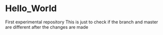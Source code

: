 # Hello_World
First experimental repository
This is just to check if the branch and master are different after the changes are made
